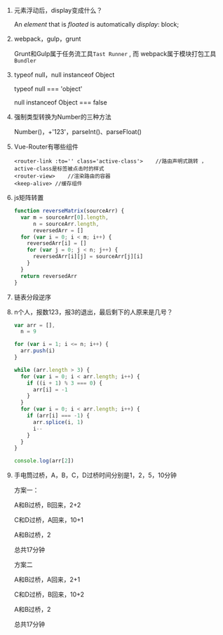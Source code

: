 1. 元素浮动后，display变成什么？

   An *element* that is *floated* is automatically *display*: block;

   

2. webpack，gulp，grunt

   Grunt和Gulp属于任务流工具`Tast Runner` , 而 webpack属于模块打包工具 `Bundler`

   

3. typeof null，null instanceof Object

   typeof null === 'object'

   null instanceof Object === false

   

4. 强制类型转换为Number的三种方法

   Number()，+'123'，parseInt()、parseFloat()

   

5. Vue-Router有哪些组件

   ```vue
   <router-link :to='' class='active-class'>	//路由声明式跳转 ，active-class是标签被点击时的样式
   <router-view>	//渲染路由的容器
   <keep-alive>	//缓存组件
   ```

   

6. js矩阵转置

   ```javascript
   function reverseMatrix(sourceArr) {
     var m = sourceArr[0].length,
         n = sourceArr.length,
         reversedArr = []
     for (var i = 0; i < m; i++) {
       reversedArr[i] = []
       for (var j = 0; j < n; j++) {
         reversedArr[i][j] = sourceArr[j][i]
       }
     }
     return reversedArr
   }
   ```

   

7. 链表分段逆序

   

8. n个人，报数123，报3的退出，最后剩下的人原来是几号？

   ```javascript
   var arr = [],
     n = 9
   
   for (var i = 1; i <= n; i++) {
     arr.push(i)
   }
   
   while (arr.length > 3) {
     for (var i = 0; i < arr.length; i++) {
       if ((i + 1) % 3 === 0) {
         arr[i] = -1
       }
     }
     for (var i = 0; i < arr.length; i++) {
       if (arr[i] === -1) {
         arr.splice(i, 1)
         i--
       }
     }
   }
   
   console.log(arr[2])
   ```

   

9. 手电筒过桥，A，B，C，D过桥时间分别是1，2，5，10分钟

   方案一：

   A和B过桥，B回来，2+2

   C和D过桥，A回来，10+1

   A和B过桥，2

   总共17分钟

   

   方案二

   A和B过桥，A回来，2+1

   C和D过桥，B回来，10+2

   A和B过桥，2

   总共17分钟